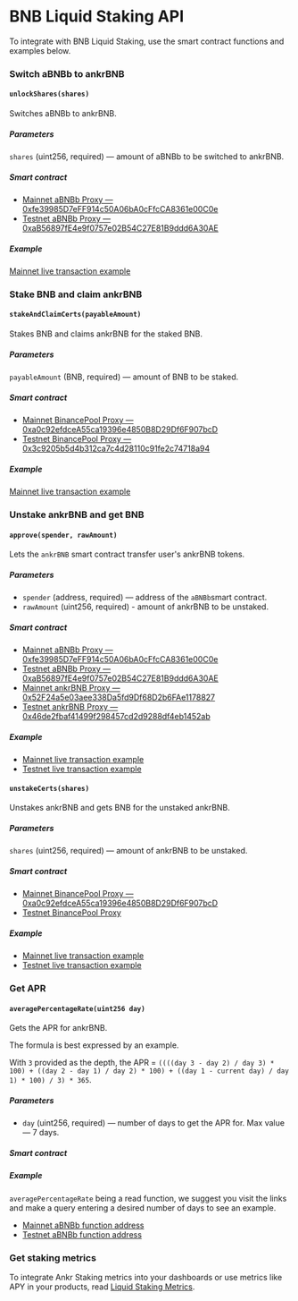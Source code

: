 # BNB Liquid Staking API

To integrate with BNB Liquid Staking, use the smart contract functions and examples below.

### Switch aBNBb to ankrBNB

#### `unlockShares(shares)`
 
Switches aBNBb to ankrBNB. 

##### Parameters 

`shares` (uint256, required) — amount of aBNBb to be switched to ankrBNB. 

##### Smart contract

* [Mainnet aBNBb Proxy — 0xfe39985D7eFF914c50A06bA0cFfcCA8361e00C0e](https://bscscan.com/address/0xfe39985D7eFF914c50A06bA0cFfcCA8361e00C0e)
* [Testnet aBNBb Proxy — 0xaB56897fE4e9f0757e02B54C27E81B9ddd6A30AE](https://testnet.bscscan.com/token/0xaB56897fE4e9f0757e02B54C27E81B9ddd6A30AE) 

##### Example

[Mainnet live transaction example](https://bscscan.com/tx/0x17d3db497c5ad42bbd3b5133c752f3028d79e16632319e6a2d490905357f31c4)

### Stake BNB and claim ankrBNB

#### `stakeAndClaimCerts(payableAmount)`
 
Stakes BNB and claims ankrBNB for the staked BNB. 

##### Parameters

`payableAmount` (BNB, required) — amount of BNB to be staked.

##### Smart contract

* [Mainnet BinancePool Proxy — 0xa0c92efdceA55ca19396e4850B8D29Df6F907bcD](https://bscscan.com/address/0xa0c92efdceA55ca19396e4850B8D29Df6F907bcD#writeProxyContract)
* [Testnet BinancePool Proxy — 0x3c9205b5d4b312ca7c4d28110c91fe2c74718a94](https://testnet.bscscan.com/address/0x3c9205b5d4b312ca7c4d28110c91fe2c74718a94)

##### Example

[Mainnet live transaction example](https://bscscan.com/tx/0xd8378256021c2a0928b9f13865dc2e6ed9f47a963805aa683930f1722a0b9424)

### Unstake ankrBNB and get BNB

#### `approve(spender, rawAmount)`

Lets the `ankrBNB` smart contract transfer user's ankrBNB tokens.

##### Parameters

* `spender` (address, required) — address of the `aBNBb`smart contract.
* `rawAmount` (uint256, required) - amount of ankrBNB to be unstaked.

##### Smart contract

* [Mainnet aBNBb Proxy — 0xfe39985D7eFF914c50A06bA0cFfcCA8361e00C0e](https://bscscan.com/token/0xfe39985D7eFF914c50A06bA0cFfcCA8361e00C0e)
* [Testnet aBNBb Proxy — 0xaB56897fE4e9f0757e02B54C27E81B9ddd6A30AE](https://testnet.bscscan.com/token/0xaB56897fE4e9f0757e02B54C27E81B9ddd6A30AE)
* [Mainnet ankrBNB Proxy — 0x52F24a5e03aee338Da5fd9Df68D2b6FAe1178827](https://bscscan.com/address/0x52F24a5e03aee338Da5fd9Df68D2b6FAe1178827)
* [Testnet ankrBNB Proxy — 0x46de2fbaf41499f298457cd2d9288df4eb1452ab](https://testnet.bscscan.com/token/0x46de2fbaf41499f298457cd2d9288df4eb1452ab)

##### Example

* [Mainnet live transaction example](https://bscscan.com/tx/0xd47702732f82703f3fef3c6f73b872faf39cf60715843871c93c786eb57627ab)
* [Testnet live transaction example](https://testnet.bscscan.com/tx/0xe84279ab822beeeb744079e305fd554dcb0c7d5827b9a2f0d78e3d0bd2b6de97)

#### `unstakeCerts(shares)`

Unstakes ankrBNB and gets BNB for the unstaked ankrBNB.

##### Parameters
`shares` (uint256, required) — amount of ankrBNB to be unstaked.

##### Smart contract
* [Mainnet BinancePool Proxy — 0xa0c92efdceA55ca19396e4850B8D29Df6F907bcD](https://bscscan.com/address/0xa0c92efdceA55ca19396e4850B8D29Df6F907bcD#writeProxyContract)
* [Testnet BinancePool Proxy](https://testnet.bscscan.com/address/0x3c9205b5d4b312ca7c4d28110c91fe2c74718a94)

##### Example

* [Mainnet live transaction example](https://bscscan.com/tx/0x5c610a2569f06592c82b5b239c23b37a2ecee6115d899024b0a7bdebb02f392e)
* [Testnet live transaction example](https://testnet.bscscan.com/tx/0x71f95dfcfe5543777ada8900551585c124bcbbd5a52ec76d930c957e7227515f)


### Get APR

#### `averagePercentageRate(uint256 day)`

Gets the APR for ankrBNB. 

The formula is best expressed by an example. 

With `3` provided as the depth, the APR = `((((day 3 - day 2) / day 3) * 100) + ((day 2 - day 1) / day 2) * 100) + ((day 1 - current day) / day 1) * 100) / 3) * 365`.

##### Parameters

* `day` (uint256, required) — number of days to get the APR for. Max value — 7 days.

##### Smart contract

##### Example

`averagePercentageRate` being a read function, we suggest you visit the links and make a query entering a desired number of days to see an example. 
* [Mainnet aBNBb function address](https://bscscan.com/readContract?m=normal&a=0xfe39985D7eFF914c50A06bA0cFfcCA8361e00C0e&v=0xc6c4e1ca42904efce3bec150329ff637ff2b0fea#readCollapse2)
* [Testnet aBNBb function address](https://testnet.bscscan.com/readContract?m=normal&a=0xaB56897fE4e9f0757e02B54C27E81B9ddd6A30AE&v=0xe94147b33a757fdf8a878bfd80562b08c954f6f9#readCollapse2)


### Get staking metrics

To integrate Ankr Staking metrics into your dashboards or use metrics like APY in your products, read [Liquid Staking Metrics](/staking/for-integrators/restful-api/staking-metrics/).




